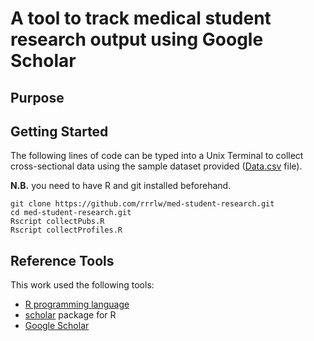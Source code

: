 # A tool to track medical student research output using Google Scholar

## Purpose



## Getting Started

The following lines of code can be typed into a Unix Terminal to collect cross-sectional data using the sample dataset provided ([Data.csv](https://github.com/rrrlw/med-student-research/blob/master/Data.csv) file).

**N.B.** you need to have R and git installed beforehand.

```
git clone https://github.com/rrrlw/med-student-research.git
cd med-student-research.git
Rscript collectPubs.R
Rscript collectProfiles.R
```

## Reference Tools

This work used the following tools:

* [R programming language](https://www.R-project.org/)
* [scholar](https://CRAN.R-project.org/package=scholar) package for R
* [Google Scholar](https://scholar.google.com)